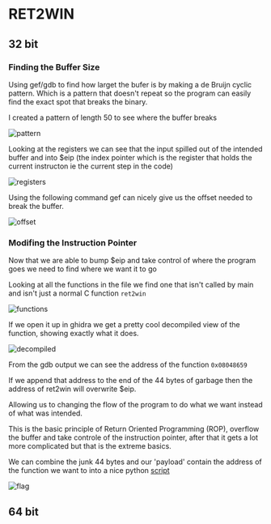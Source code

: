 # RET2WIN


## 32 bit

### Finding the Buffer Size

Using gef/gdb to find how larget the bufer is by making a de Bruijn cyclic pattern.
Which is a pattern that doesn't repeat so the program can easily find the exact spot that breaks the binary.

I created a pattern of length 50 to see where the buffer breaks

![pattern](32bit/imgs/pattern.png)

Looking at the registers we can see that the input spilled out of the intended buffer and into $eip (the index pointer which is the register that holds the current instructon ie the current step in the code)

![registers](32bit/imgs/registers.png)


Using the following command gef can nicely give us the offset needed to break the buffer.

![offset](32bit/imgs/offset.png)

### Modifing the Instruction Pointer

Now that we are able to bump $eip and take control of where the program goes we need to find where we want it to go

Looking at all the functions in the file we find one that isn't called by main and isn't just a normal C function `ret2win`

![functions](32bit/imgs/functions.png)

If we open it up in ghidra we get a pretty cool decompiled view of the function, showing exactly what it does.

![decompiled](32bit/imgs/ret2winDecompiled.png)

From the gdb output we can see the address of the function `0x08048659`

If we append that address to the end of the 44 bytes of garbage then the address of ret2win will overwrite $eip.

Allowing us to changing the flow of the program to do what we want instead of what was intended.

This is the basic principle of Return Oriented Programming (ROP), overflow the buffer and take controle of the instruction pointer, after that it gets a lot more complicated but that is the extreme basics.

We can combine the junk 44 bytes and our 'payload' contain the address of the function we want to into a nice python [script](exploit32.py)

![flag](32bit/imgs/flag.png)

## 64 bit
